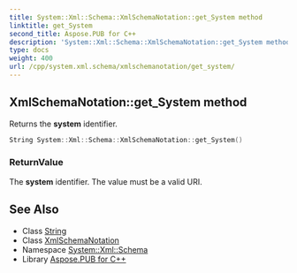 ```yaml
---
title: System::Xml::Schema::XmlSchemaNotation::get_System method
linktitle: get_System
second_title: Aspose.PUB for C++
description: 'System::Xml::Schema::XmlSchemaNotation::get_System method. Returns the system identifier in C++.'
type: docs
weight: 400
url: /cpp/system.xml.schema/xmlschemanotation/get_system/
---
```

## XmlSchemaNotation::get_System method


Returns the **system** identifier.

```cpp
String System::Xml::Schema::XmlSchemaNotation::get_System()
```


### ReturnValue

The **system** identifier. The value must be a valid URI.

## See Also

* Class [String](../../../system/string/)
* Class [XmlSchemaNotation](../)
* Namespace [System::Xml::Schema](../../)
* Library [Aspose.PUB for C++](../../../)
